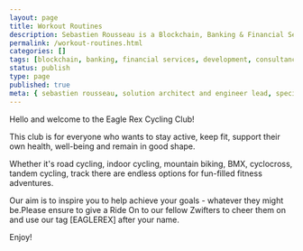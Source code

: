 ```yaml
---
layout: page
title: Workout Routines
description: Sebastien Rousseau is a Blockchain, Banking & Financial Services development consultant based in London, UK.
permalink: /workout-routines.html
categories: []
tags: [blockchain, banking, financial services, development, consultancy, london]
status: publish
type: page
published: true
meta: { sebastien rousseau, solution architect and engineer lead, specialised in blockchain, banking, financial services, london}
---
```



Hello and welcome to the Eagle Rex Cycling Club!

This club is for everyone who wants to stay active, keep fit, support their own health, well-being and remain in good shape.

Whether it's road cycling, indoor cycling, mountain biking, BMX, cyclocross, tandem cycling, track there are endless options for fun-filled fitness adventures.

Our aim is to inspire you to help achieve your goals - whatever they might be.Please ensure to give a Ride On to our fellow Zwifters to cheer them on and use our tag [EAGLEREX] after your name.

Enjoy!

